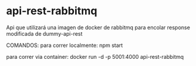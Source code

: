 # api-rest-rabbitmq
Api que utilizará una imagen de docker de rabbitmq para encolar response modificada de dummy-api-rest

COMANDOS:
para correr localmente:
npm start

para correr via container:
docker run -d -p 5001:4000 api-rest-rabbitmq
